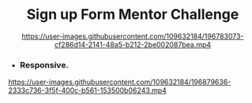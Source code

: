 
<h1 align="center">
Sign up Form Mentor Challenge
</h1>
<div align=center>

  
  
https://user-images.githubusercontent.com/109632184/196783073-cf286d14-2141-48a5-b212-2be002087bea.mp4
  
  
</div>
  
  
  
  - <h3>Responsive.</h3>
  
  

https://user-images.githubusercontent.com/109632184/196879636-2333c736-3f5f-400c-b561-153500b06243.mp4












